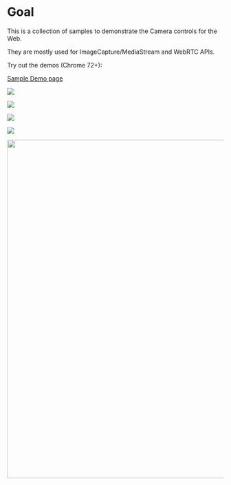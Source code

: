 # Goal


This is a collection of samples to demonstrate the Camera controls for the Web.

They are mostly used for ImageCapture/MediaStream and WebRTC APIs.


Try out the demos (Chrome 72+):

[Sample Demo page](https://riju.github.io/WebCamera/samples/)

![](exposureDemo.gif)

![](focusDistance.gif)


![](cameraWebapp.gif)

![](panTilt.gif)


<img src="filtersDemo.gif" width="654" height="786" />
